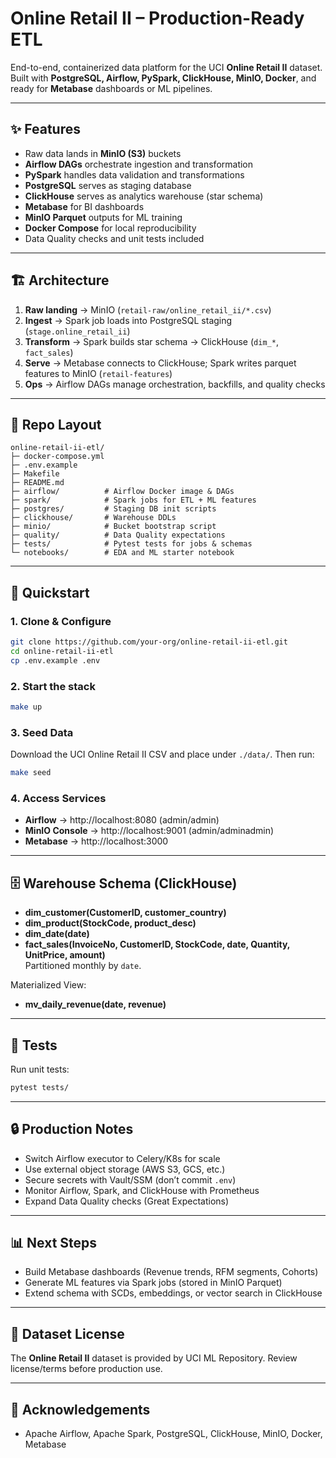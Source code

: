 
# Online Retail II – Production-Ready ETL

End-to-end, containerized data platform for the UCI **Online Retail II** dataset.  
Built with **PostgreSQL, Airflow, PySpark, ClickHouse, MinIO, Docker**, and ready for **Metabase** dashboards or ML pipelines.

---

## ✨ Features
- Raw data lands in **MinIO (S3)** buckets
- **Airflow DAGs** orchestrate ingestion and transformation
- **PySpark** handles data validation and transformations
- **PostgreSQL** serves as staging database
- **ClickHouse** serves as analytics warehouse (star schema)
- **Metabase** for BI dashboards
- **MinIO Parquet** outputs for ML training
- **Docker Compose** for local reproducibility
- Data Quality checks and unit tests included

---

## 🏗️ Architecture

1. **Raw landing** → MinIO (`retail-raw/online_retail_ii/*.csv`)
2. **Ingest** → Spark job loads into PostgreSQL staging (`stage.online_retail_ii`)
3. **Transform** → Spark builds star schema → ClickHouse (`dim_*`, `fact_sales`)
4. **Serve** → Metabase connects to ClickHouse; Spark writes parquet features to MinIO (`retail-features`)
5. **Ops** → Airflow DAGs manage orchestration, backfills, and quality checks

---

## 📂 Repo Layout

```
online-retail-ii-etl/
├─ docker-compose.yml
├─ .env.example
├─ Makefile
├─ README.md
├─ airflow/          # Airflow Docker image & DAGs
├─ spark/            # Spark jobs for ETL + ML features
├─ postgres/         # Staging DB init scripts
├─ clickhouse/       # Warehouse DDLs
├─ minio/            # Bucket bootstrap script
├─ quality/          # Data Quality expectations
├─ tests/            # Pytest tests for jobs & schemas
└─ notebooks/        # EDA and ML starter notebook
```

---

## 🚀 Quickstart

### 1. Clone & Configure
```bash
git clone https://github.com/your-org/online-retail-ii-etl.git
cd online-retail-ii-etl
cp .env.example .env
```

### 2. Start the stack
```bash
make up
```

### 3. Seed Data
Download the UCI Online Retail II CSV and place under `./data/`. Then run:
```bash
make seed
```

### 4. Access Services
- **Airflow** → http://localhost:8080  (admin/admin)
- **MinIO Console** → http://localhost:9001  (admin/adminadmin)
- **Metabase** → http://localhost:3000

---

## 🗄️ Warehouse Schema (ClickHouse)

- **dim_customer(CustomerID, customer_country)**
- **dim_product(StockCode, product_desc)**
- **dim_date(date)**
- **fact_sales(InvoiceNo, CustomerID, StockCode, date, Quantity, UnitPrice, amount)**  
  Partitioned monthly by `date`.

Materialized View:
- **mv_daily_revenue(date, revenue)**

---

## 🧪 Tests
Run unit tests:
```bash
pytest tests/
```

---

## 🔒 Production Notes
- Switch Airflow executor to Celery/K8s for scale
- Use external object storage (AWS S3, GCS, etc.)
- Secure secrets with Vault/SSM (don’t commit `.env`)
- Monitor Airflow, Spark, and ClickHouse with Prometheus
- Expand Data Quality checks (Great Expectations)

---

## 📊 Next Steps
- Build Metabase dashboards (Revenue trends, RFM segments, Cohorts)
- Generate ML features via Spark jobs (stored in MinIO Parquet)
- Extend schema with SCDs, embeddings, or vector search in ClickHouse

---

## 📖 Dataset License
The **Online Retail II** dataset is provided by UCI ML Repository. Review license/terms before production use.

---

## 🙌 Acknowledgements
- Apache Airflow, Apache Spark, PostgreSQL, ClickHouse, MinIO, Docker, Metabase

